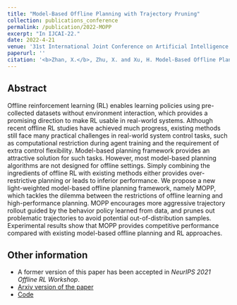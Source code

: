 ```yaml
---
title: "Model-Based Offline Planning with Trajectory Pruning"
collection: publications_conference
permalink: /publication/2022-MOPP
excerpt: "In IJCAI-22."
date: 2022-4-21
venue: '31st International Joint Conference on Artificial Intelligence  (IJCAI-22)'
paperurl: ''
citation: '<b>Zhan, X.</b>, Zhu, X. and Xu, H. Model-Based Offline Planning with Trajectory Pruning. In <i>31st International Joint Conference on Artificial Intelligence (IJCAI-22)</i>, 3695-3701.'
---
```


Abstract
---

Offline reinforcement learning (RL) enables learning policies using pre-collected datasets without environment interaction, which provides a promising direction to make RL usable in real-world systems. Although recent offline RL studies have achieved much progress, existing methods still face many practical challenges in real-world system control tasks, such as computational restriction during agent training and the requirement of extra control flexibility. Model-based planning framework provides an attractive solution for such tasks. However, most model-based planning algorithms are not designed for offline settings. Simply combining the ingredients of offline RL with existing methods either provides over-restrictive planning or leads to inferior performance. We propose a new light-weighted model-based offline planning framework, namely MOPP, which tackles the dilemma between the restrictions of offline learning and high-performance planning. MOPP encourages more aggressive trajectory rollout guided by the behavior policy learned from data, and prunes out problematic trajectories to avoid potential out-of-distribution samples. Experimental results show that MOPP provides competitive performance compared with existing model-based offline planning and RL approaches.

Other information
---
* A former version of this paper has been accepted in <i>NeurIPS 2021 Offline RL Workshop</i>.
* [Arxiv version of the paper](https://arxiv.org/pdf/2105.07351.pdf)
* [Code](https://github.com/zhanzxy5/MOPP)